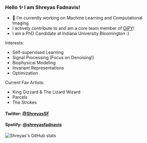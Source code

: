 ### Hello ✨  I am Shreyas Fadnavis!

- 🔭 I’m currently working on Machine Learning and Computational Imaging
- I actively contribute to and am a core team member of [DIPY](https://dipy.org/)!
- I am a PhD Candidate at Indiana University Bloomington :)

Interests:
- Self-supervised Learning
- Signal Processing (Focus on Denoising!)
- Biophysical Modeling
- Invariant Representations
- Optimization

Current Fav Artists:
- King Gizzard & The Lizard Wizard
- Parcels
- The Strokes

#### Twitter: [@ShreyasSF](https://twitter.com/ShreyasSF) 
#### Spotify: [@shreyasfadnavis](https://open.spotify.com/user/shreyasfadnavis)

![Shreyas's GitHub stats](https://github-readme-stats.vercel.app/api?username=ShreyasFadnavis)
